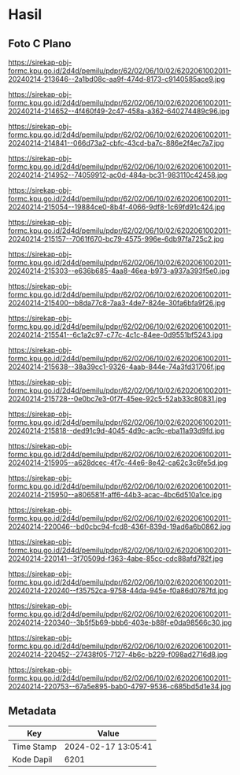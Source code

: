 # Hasil

## Foto C Plano

https://sirekap-obj-formc.kpu.go.id/2d4d/pemilu/pdpr/62/02/06/10/02/6202061002011-20240214-213646--2a1bd08c-aa9f-474d-8173-c9140585ace9.jpg

https://sirekap-obj-formc.kpu.go.id/2d4d/pemilu/pdpr/62/02/06/10/02/6202061002011-20240214-214652--4f460f49-2c47-458a-a362-640274489c96.jpg

https://sirekap-obj-formc.kpu.go.id/2d4d/pemilu/pdpr/62/02/06/10/02/6202061002011-20240214-214841--066d73a2-cbfc-43cd-ba7c-886e2f4ec7a7.jpg

https://sirekap-obj-formc.kpu.go.id/2d4d/pemilu/pdpr/62/02/06/10/02/6202061002011-20240214-214952--74059912-ac0d-484a-bc31-983110c42458.jpg

https://sirekap-obj-formc.kpu.go.id/2d4d/pemilu/pdpr/62/02/06/10/02/6202061002011-20240214-215054--19884ce0-8b4f-4066-9df8-1c69fd91c424.jpg

https://sirekap-obj-formc.kpu.go.id/2d4d/pemilu/pdpr/62/02/06/10/02/6202061002011-20240214-215157--7061f670-bc79-4575-996e-6db97fa725c2.jpg

https://sirekap-obj-formc.kpu.go.id/2d4d/pemilu/pdpr/62/02/06/10/02/6202061002011-20240214-215303--e636b685-4aa8-46ea-b973-a937a393f5e0.jpg

https://sirekap-obj-formc.kpu.go.id/2d4d/pemilu/pdpr/62/02/06/10/02/6202061002011-20240214-215400--b8da77c8-7aa3-4de7-824e-30fa6bfa9f26.jpg

https://sirekap-obj-formc.kpu.go.id/2d4d/pemilu/pdpr/62/02/06/10/02/6202061002011-20240214-215541--6c1a2c97-c77c-4c1c-84ee-0d9551bf5243.jpg

https://sirekap-obj-formc.kpu.go.id/2d4d/pemilu/pdpr/62/02/06/10/02/6202061002011-20240214-215638--38a39cc1-9326-4aab-844e-74a3fd31706f.jpg

https://sirekap-obj-formc.kpu.go.id/2d4d/pemilu/pdpr/62/02/06/10/02/6202061002011-20240214-215728--0e0bc7e3-0f7f-45ee-92c5-52ab33c80831.jpg

https://sirekap-obj-formc.kpu.go.id/2d4d/pemilu/pdpr/62/02/06/10/02/6202061002011-20240214-215818--ded91c9d-4045-4d9c-ac9c-eba11a93d9fd.jpg

https://sirekap-obj-formc.kpu.go.id/2d4d/pemilu/pdpr/62/02/06/10/02/6202061002011-20240214-215905--a628dcec-4f7c-44e6-8e42-ca62c3c6fe5d.jpg

https://sirekap-obj-formc.kpu.go.id/2d4d/pemilu/pdpr/62/02/06/10/02/6202061002011-20240214-215950--a806581f-aff6-44b3-acac-4bc6d510a1ce.jpg

https://sirekap-obj-formc.kpu.go.id/2d4d/pemilu/pdpr/62/02/06/10/02/6202061002011-20240214-220046--bd0cbc94-fcd8-436f-839d-19ad6a6b0862.jpg

https://sirekap-obj-formc.kpu.go.id/2d4d/pemilu/pdpr/62/02/06/10/02/6202061002011-20240214-220141--3f70509d-f363-4abe-85cc-cdc88afd782f.jpg

https://sirekap-obj-formc.kpu.go.id/2d4d/pemilu/pdpr/62/02/06/10/02/6202061002011-20240214-220240--f35752ca-9758-44da-945e-f0a86d0787fd.jpg

https://sirekap-obj-formc.kpu.go.id/2d4d/pemilu/pdpr/62/02/06/10/02/6202061002011-20240214-220340--3b5f5b69-bbb6-403e-b88f-e0da98566c30.jpg

https://sirekap-obj-formc.kpu.go.id/2d4d/pemilu/pdpr/62/02/06/10/02/6202061002011-20240214-220452--27438f05-7127-4b6c-b229-f098ad2716d8.jpg

https://sirekap-obj-formc.kpu.go.id/2d4d/pemilu/pdpr/62/02/06/10/02/6202061002011-20240214-220753--67a5e895-bab0-4797-9536-c685bd5d1e34.jpg


## Metadata

| Key        | Value               |
| ---------- | ------------------- |
| Time Stamp | 2024-02-17 13:05:41 |
| Kode Dapil | 6201                |



